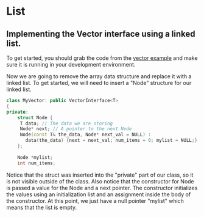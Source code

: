 # List
## Implementing the Vector interface using a linked list.

To get started, you should grab the code from the [vector example](https://github.com/BYUCS235/Vector/tree/master/V1) and make sure it is running in your development environment.

Now we are going to remove the array data structure and replace it with a linked list.  To get started, we will need to insert a "Node" structure for our linked list.
```c++
class MyVector: public VectorInterface<T>
{
private:
	struct Node {
	 T data; // The data we are storing
	 Node* next; // A pointer to the next Node 
	 Node(const T& the_data, Node* next_val = NULL) :
	   data(the_data) {next = next_val; num_items = 0; mylist = NULL;}
	};
	
	Node *mylist;
	int num_items;
```
Notice that the struct was inserted into the "private" part of our class, so it is not visible outside of the class.  Also notice that the constructor for Node is passed a value for the Node and a next pointer.  The constructor initializes the values using an initialization list and an assignment inside the body of the constructor.  At this point, we just have a null pointer "mylist" which means that the list is empty.
